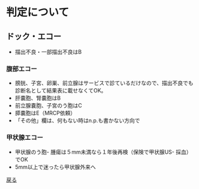 # 判定について

## ドック・エコー

- 描出不良・一部描出不良はB

### 腹部エコー

- 膀胱、子宮、卵巣、前立腺はサービスで診ているだけなので、描出不良でも診断名として結果表に載せなくてOK。
- 肝嚢胞、腎嚢胞はB
- 前立腺嚢胞、子宮のう胞はC
- 膵嚢胞はE（MRCP依頼）
- 「その他」欄は、何もない時はn.p.も書かない方向で

### 甲状腺エコー

- 甲状腺のう胞- 腫瘍は５mm未満なら１年後再検（保険で甲状腺US- 採血）でOK
- 5mm以上で迷ったら甲状腺外来へ


[戻る](README.md)
